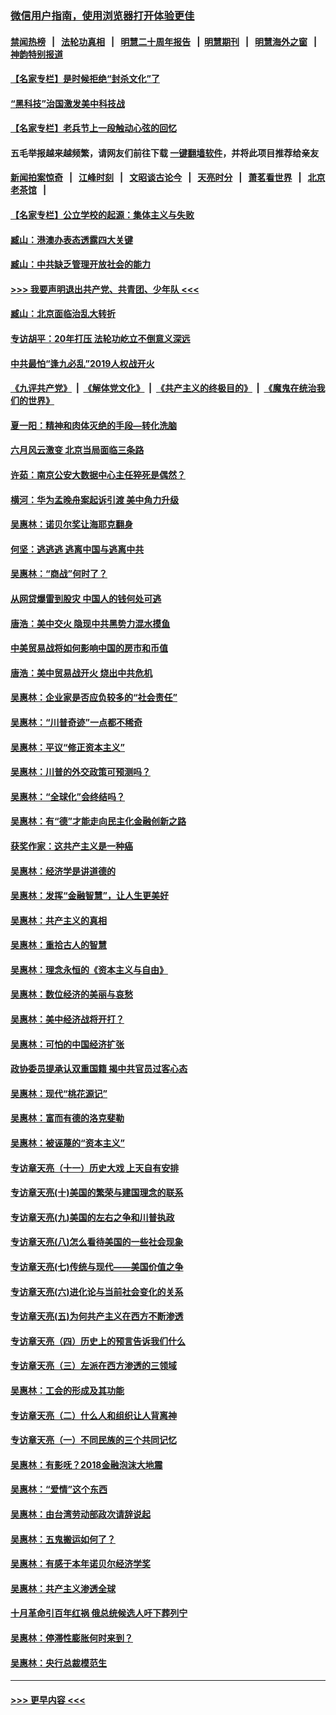 ### [微信用户指南，使用浏览器打开体验更佳](https://github.com/gfw-breaker/banned-news1/blob/master/indexes/wechat-guide.md?t=0)
#### [禁闻热榜](热点新闻.md?t=0)  &nbsp;&nbsp;|&nbsp;&nbsp; [法轮功真相](https://github.com/gfw-breaker/truth/blob/master/README.md?t=0) &nbsp;&nbsp;|&nbsp;&nbsp; [明慧二十周年报告](https://github.com/gfw-breaker/mh-reports/blob/master/README.md?t=0) &nbsp;&nbsp;|&nbsp;&nbsp;[明慧期刊](https://github.com/gfw-breaker/mh-qikan) &nbsp;&nbsp;|&nbsp;&nbsp; [明慧海外之窗](https://github.com/gfw-breaker/mh-news/blob/master/README.md?t=0) &nbsp;&nbsp;|&nbsp;&nbsp; [神韵特别报道](https://github.com/gfw-breaker/mh-news/blob/master/shenyun.md?t=0)
#### [【名家专栏】是时候拒绝“封杀文化”了](../pages/nsc423/n11814093.md?t=02170956) 
#### [“黑科技”治国激发美中科技战](../pages/nsc423/n11638056.md?t=02170956) 
#### [【名家专栏】老兵节上一段触动心弦的回忆](../pages/nsc423/n11646016.md?t=02170956) 
#### 五毛举报越来越频繁，请网友们前往下载 [一键翻墙软件](https://github.com/gfw-breaker/ssr-accounts)，并将此项目推荐给亲友
#### [新闻拍案惊奇](https://github.com/gfw-breaker/banned-news1/blob/master/pages/link4.md) &nbsp;&nbsp;|&nbsp;&nbsp; [江峰时刻](https://github.com/gfw-breaker/banned-news1/blob/master/pages/link4.md) &nbsp;&nbsp;|&nbsp;&nbsp; [文昭谈古论今](https://github.com/gfw-breaker/banned-news1/blob/master/pages/link4.md) &nbsp;&nbsp;|&nbsp;&nbsp; [天亮时分](https://github.com/gfw-breaker/banned-news1/blob/master/pages/link4.md) &nbsp;&nbsp;|&nbsp;&nbsp; [萧茗看世界](https://github.com/gfw-breaker/banned-news1/blob/master/pages/link4.md) &nbsp;&nbsp;|&nbsp;&nbsp; [北京老茶馆](https://github.com/gfw-breaker/banned-news1/blob/master/pages/link4.md) &nbsp;&nbsp;|&nbsp;&nbsp; 
#### [【名家专栏】公立学校的起源：集体主义与失败](../pages/nsc423/n11601833.md?t=02170956) 
#### [臧山：港澳办表态透露四大关键](../pages/nsc423/n11421628.md?t=02170956) 
#### [臧山：中共缺乏管理开放社会的能力](../pages/nsc423/n11407457.md?t=02170956) 
#### [>>> 我要声明退出共产党、共青团、少年队 <<<](https://github.com/begood0513/goodnews/blob/master/quit/letter.md) 
#### [臧山：北京面临治乱大转折](../pages/nsc423/n11406895.md?t=02170956) 
#### [专访胡平：20年打压 法轮功屹立不倒意义深远](../pages/nsc423/n11398800.md?t=02170956) 
#### [中共最怕“逢九必乱”2019人权战开火](../pages/nsc423/n11385248.md?t=02170956) 
#### [《九评共产党》](https://github.com/begood0513/9ping.md/blob/master/README.md) &nbsp;|&nbsp; [《解体党文化》](../../../../jtdwh.md/blob/master/README.md)  &nbsp;|&nbsp; [《共产主义的终极目的》](../../../../gczydzjmd.md/blob/master/README.md) &nbsp;|&nbsp; [《魔鬼在统治我们的世界》](../../../../mgztzwmdsj.md/blob/master/README.md) 
#### [夏一阳：精神和肉体灭绝的手段—转化洗脑](../pages/nsc423/n11368250.md?t=02170956) 
#### [六月风云激变 北京当局面临三条路](../pages/nsc423/n11313668.md?t=02170956) 
#### [许茹：南京公安大数据中心主任猝死是偶然？](../pages/nsc423/n11064744.md?t=02170956) 
#### [横河：华为孟晚舟案起诉引渡 美中角力升级](../pages/nsc423/n11027230.md?t=02170956) 
#### [吴惠林：诺贝尔奖让海耶克翻身](../pages/nsc423/n10890049.md?t=02170956) 
#### [何坚：逃逃逃 逃离中国与逃离中共](../pages/nsc423/n10592891.md?t=02170956) 
#### [吴惠林：“商战”何时了？](../pages/nsc423/n10573558.md?t=02170956) 
#### [从网贷爆雷到股灾 中国人的钱何处可逃](../pages/nsc423/n10572800.md?t=02170956) 
#### [唐浩：美中交火 隐现中共黑势力混水摸鱼](../pages/nsc423/n10544040.md?t=02170956) 
#### [中美贸易战将如何影响中国的房市和币值](../pages/nsc423/n10543697.md?t=02170956) 
#### [唐浩：美中贸易战开火 烧出中共危机](../pages/nsc423/n10540126.md?t=02170956) 
#### [吴惠林：企业家是否应负较多的“社会责任”](../pages/nsc423/n10535022.md?t=02170956) 
#### [吴惠林：“川普奇迹”一点都不稀奇](../pages/nsc423/n10512808.md?t=02170956) 
#### [吴惠林：平议“修正资本主义”](../pages/nsc423/n10495724.md?t=02170956) 
#### [吴惠林：川普的外交政策可预测吗？](../pages/nsc423/n10462387.md?t=02170956) 
#### [吴惠林：“全球化”会终结吗？](../pages/nsc423/n10452838.md?t=02170956) 
#### [吴惠林：有“德”才能走向民主化金融创新之路](../pages/nsc423/n10432292.md?t=02170956) 
#### [获奖作家：这共产主义是一种癌](../pages/nsc423/n10431541.md?t=02170956) 
#### [吴惠林：经济学是讲道德的](../pages/nsc423/n10398014.md?t=02170956) 
#### [吴惠林：发挥“金融智慧”，让人生更美好](../pages/nsc423/n10375019.md?t=02170956) 
#### [吴惠林：共产主义的真相](../pages/nsc423/n10351394.md?t=02170956) 
#### [吴惠林：重拾古人的智慧](../pages/nsc423/n10337691.md?t=02170956) 
#### [吴惠林：理念永恒的《资本主义与自由》](../pages/nsc423/n10316274.md?t=02170956) 
#### [吴惠林：数位经济的美丽与哀愁](../pages/nsc423/n10292946.md?t=02170956) 
#### [吴惠林：美中经济战将开打？](../pages/nsc423/n10258825.md?t=02170956) 
#### [吴惠林：可怕的中国经济扩张](../pages/nsc423/n10219147.md?t=02170956) 
#### [政协委员提承认双重国籍 揭中共官员过客心态](../pages/nsc423/n10208809.md?t=02170956) 
#### [吴惠林：现代“桃花源记”](../pages/nsc423/n10185234.md?t=02170956) 
#### [吴惠林：富而有德的洛克斐勒](../pages/nsc423/n10142264.md?t=02170956) 
#### [吴惠林：被诬蔑的“资本主义”](../pages/nsc423/n10124816.md?t=02170956) 
#### [专访章天亮（十一）历史大戏 上天自有安排](../pages/nsc423/n10094905.md?t=02170956) 
#### [专访章天亮(十)美国的繁荣与建国理念的联系](../pages/nsc423/n10094899.md?t=02170956) 
#### [专访章天亮(九)美国的左右之争和川普执政](../pages/nsc423/n10094889.md?t=02170956) 
#### [专访章天亮(八)怎么看待美国的一些社会现象](../pages/nsc423/n10094857.md?t=02170956) 
#### [专访章天亮(七)传统与现代——美国价值之争](../pages/nsc423/n10093140.md?t=02170956) 
#### [专访章天亮(六)进化论与当前社会变化的关系](../pages/nsc423/n10092036.md?t=02170956) 
#### [专访章天亮(五)为何共产主义在西方不断渗透](../pages/nsc423/n10083620.md?t=02170956) 
#### [专访章天亮（四）历史上的预言告诉我们什么](../pages/nsc423/n10083606.md?t=02170956) 
#### [专访章天亮（三）左派在西方渗透的三领域](../pages/nsc423/n10081115.md?t=02170956) 
#### [吴惠林：工会的形成及其功能](../pages/nsc423/n10080633.md?t=02170956) 
#### [专访章天亮（二）什么人和组织让人背离神](../pages/nsc423/n10076637.md?t=02170956) 
#### [专访章天亮（一）不同民族的三个共同记忆](../pages/nsc423/n10074188.md?t=02170956) 
#### [吴惠林：有影呒？2018金融泡沫大地震](../pages/nsc423/n10040534.md?t=02170956) 
#### [吴惠林：“爱情”这个东西](../pages/nsc423/n10019423.md?t=02170956) 
#### [吴惠林：由台湾劳动部政次请辞说起](../pages/nsc423/n9979679.md?t=02170956) 
#### [吴惠林：五鬼搬运如何了？](../pages/nsc423/n9925338.md?t=02170956) 
#### [吴惠林：有感于本年诺贝尔经济学奖](../pages/nsc423/n9871883.md?t=02170956) 
#### [吴惠林：共产主义渗透全球](../pages/nsc423/n9812748.md?t=02170956) 
#### [十月革命引百年红祸 俄总统候选人吁下葬列宁](../pages/nsc423/n9810182.md?t=02170956) 
#### [吴惠林：停滞性膨胀何时来到？](../pages/nsc423/n9764136.md?t=02170956) 
#### [吴惠林：央行总裁模范生](../pages/nsc423/n9728134.md?t=02170956) 

----
#### [ >>> 更早内容 <<< ](../indexes/nsc423-earlier.md)
